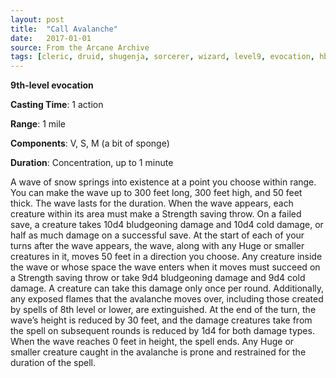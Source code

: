 ```yaml
---
layout: post
title:  "Call Avalanche"
date:   2017-01-01
source: From the Arcane Archive
tags: [cleric, druid, shugenja, sorcerer, wizard, level9, evocation, hb, fan]
---
```


**9th-level evocation**

**Casting Time**: 1 action

**Range**: 1 mile

**Components**: V, S, M (a bit of sponge)

**Duration**: Concentration, up to 1 minute

A wave of snow springs into existence at a point you choose within range. You can make the wave up to 300 feet long, 300 feet high, and 50 feet thick. The wave lasts for the duration.
When the wave appears, each creature within its area must make a Strength saving throw. On a failed save, a creature takes 10d4 bludgeoning damage and 10d4 cold damage, or half as much damage on a successful save.
At the start of each of your turns after the wave appears, the wave, along with any Huge or smaller creatures in it, moves 50 feet in a direction you choose. Any creature inside the wave or whose space the wave enters when it moves must succeed on a Strength saving throw or take 9d4 bludgeoning damage and 9d4 cold damage. A creature can take this damage only once per round. Additionally, any exposed flames that the avalanche moves over, including those created by spells of 8th level or lower, are extinguished. At the end of the turn, the wave’s height is reduced by 30 feet, and the damage creatures take from the spell on subsequent rounds is reduced by 1d4 for both damage types. When the wave reaches 0 feet in height, the spell ends.
Any Huge or smaller creature caught in the avalanche is prone and restrained for the duration of the spell.
